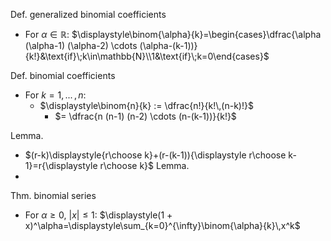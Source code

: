 
Def. generalized binomial coefficients
- For $\alpha\in\mathbb{R}$:  $\displaystyle\binom{\alpha}{k}=\begin{cases}\dfrac{\alpha (\alpha-1) (\alpha-2) \cdots (\alpha-(k-1))}{k!}&\text{if}\;k\in\mathbb{N}\\1&\text{if}\;k=0\end{cases}$

Def. binomial coefficients
- For $k=1,\,...\,,n$:
	- $\displaystyle\binom{n}{k} := \dfrac{n!}{k!\,(n-k)!}$
		- $= \dfrac{n (n-1) (n-2) \cdots (n-(k-1))}{k!}$

Lemma.
- $(r-k)\displaystyle{r\choose k}+(r-(k-1)){\displaystyle r\choose k-1}=r{\displaystyle r\choose k}$
Lemma.
- 

Thm. binomial series
- For $\alpha\geq 0$, $|x|\leq1$:  $\displaystyle(1 + x)^\alpha=\displaystyle\sum_{k=0}^{\infty}\binom{\alpha}{k}\,x^k$
